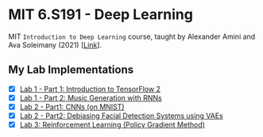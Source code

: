 # MIT 6.S191 - Deep Learning

MIT `Introduction to Deep Learning` course, taught by Alexander Amini and Ava Soleimany (2021) [[Link](http://introtodeeplearning.com/)].

## My Lab Implementations
- [x] [Lab 1 - Part 1: Introduction to TensorFlow 2](https://colab.research.google.com/drive/1L6XgpTek09zZQtjExK1jTHoOowLOPnpR?usp=sharing)
- [x] [Lab 1 - Part 2: Music Generation with RNNs](https://colab.research.google.com/drive/1OoGalMtgCGm-dG713F1hMZAb2yJLAkxg?usp=sharing)
- [x] [Lab 2 - Part1: CNNs (on MNIST)](https://colab.research.google.com/drive/1jIgOeEiL1kk_owiQbvm68ORF6f7xYvCf?usp=sharing)
- [x] [Lab 2 - Part2: Debiasing Facial Detection Systems using VAEs](https://colab.research.google.com/drive/1qkC-Cw-wNiuV3M69dbIrIx04tN9GSFNM?usp=sharing)
- [x] [Lab 3: Reinforcement Learning (Policy Gradient Method)](https://colab.research.google.com/drive/1-lcOUlNdm9xKW26EaUlJEcwwEGF0aDqr?usp=sharing)
